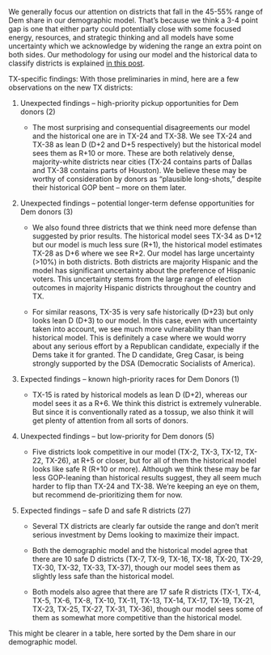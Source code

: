 We generally focus our attention on districts that fall in the 45-55% range of Dem share
in our demographic model. That’s because we think a 3-4 point gap is one
that either party could potentially close with some focused energy,
resources, and strategic thinking and all models have some uncertainty which we acknowledge
by widening the range an extra point on both sides. Our methodology for
using our model and the historical data to classify districts is explained
[in this post][BRMethodology].

[BRMethodology]: https://blueripplepolitics.org/blog/high-yield-donation-opportunities

TX-specific findings: With those preliminaries in mind,
here are a few observations on the new TX districts:

1. Unexpected findings – high-priority pickup opportunities for Dem donors (2)

    - The most surprising and consequential disagreements our model and the historical one are in TX-24 and TX-38.
   We see TX-24 and TX-38 as lean D (D+2 and D+5 respectively) but the historical model sees them as R+10 or more.
   These are both relatively dense, majority-white districts near cities (TX-24 contains parts of
   Dallas and TX-38 contains parts of Houston). We believe these may be worthy of consideration by donors
   as “plausible long-shots,” despite their historical GOP bent – more on them later.

2. Unexpected findings – potential longer-term defense opportunities for Dem donors (3)

   - We also found three districts that we think need more defense than suggested by prior results.
   The historical model sees TX-34 as D+12 but our model is much less sure (R+1),
   the historical model estimates TX-28 as D+6 where we see R+2. Our model has large uncertainty (>10%)
   in both districts. Both districts are majority Hispanic and the model has significant uncertainty about the
   preference of Hispanic voters. This uncertainty stems from the large range of election outcomes in majority
   Hispanic districts throughout the country and TX.

   - For similar reasons, TX-35 is very safe historically (D+23) but only looks lean D (D+3) to our model.
   In this case, even with uncertainty taken into account, we see much more vulnerability than the historical
   model. This is definitely a case where we would worry about any serious effort by a Republican candidate,
   expecially if the Dems take it for granted. The D candidate, Greg Casar, is being strongly supported by the
   DSA (Democratic Socialists of America).

3. Expected findings – known high-priority races for Dem Donors (1)

    - TX-15 is rated by historical models as lean D (D+2), whereas our model sees it as a R+6. We think
    this district is extremely vulnerable. But since it is conventionally rated as a tossup, we also think it
    will get plenty of attention from all sorts of donors.

4. Unexpected findings – but low-priority for Dem donors (5)

    - Five districts look competitive in our model (TX-2, TX-3, TX-12, TX-22, TX-26),
    at R+5 or closer, but for all of them the historical model looks like safe R (R+10 or more).
    Although we think these may be far less GOP-leaning than historical results suggest,
    they all seem much harder to flip than TX-24 and TX-38.
    We’re keeping an eye on them, but recommend de-prioritizing them for now.

5. Expected findings – safe D and safe R districts (27)

    - Several TX districts are clearly far outside the range and don’t merit
    serious investment by Dems looking to maximize their impact.

    - Both the demographic model and the historical model agree that there are 10 safe D
    districts (TX-7, TX-9, TX-16, TX-18, TX-20, TX-29, TX-30, TX-32, TX-33,
    TX-37), though our model sees them as slightly less safe
    than the historical model.

    - Both models also agree that there are 17 safe R districts (TX-1, TX-4, TX-5, TX-6, TX-8,
    TX-10, TX-11, TX-13, TX-14, TX-17, TX-19, TX-21, TX-23, TX-25, TX-27, TX-31, TX-36),
    though our model sees some of them as somewhat more competitive than the historical model.

This might be clearer in a table, here sorted by the Dem share in our demographic model.
